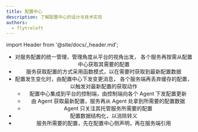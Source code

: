 ```yaml
---
title: 配置中心
description: 了解配置中心的设计与技术实现
authors:
  - flytreleft
---
```


import Header from '@site/docs/\_header.md';

<Header />

- 对服务配置的统一管理，管理角度从平台的视角出发，
  各个服务再按需从配置中心获取其需要的配置
- 服务获取配置的方式采用函数模式，以在需要时获取到最新配置数据
- 配置发生变化时，由配置中心下发变更消息，
  各个服务端再丢弃缓存的配置，以触发对最新配置的获取动作
  - 配置中心集成到平台的控制端，由控制端向各个 Agent 下发配置更新
  - 由 Agent 获取最新配置，服务再从 Agent 处拿到所需要的配置数据
  - Agent 只关注其托管服务所需要的配置
- 配置数据结构化，以消除转义
- 服务所需要的配置，先在配置中心侧声明，再在服务端引用
